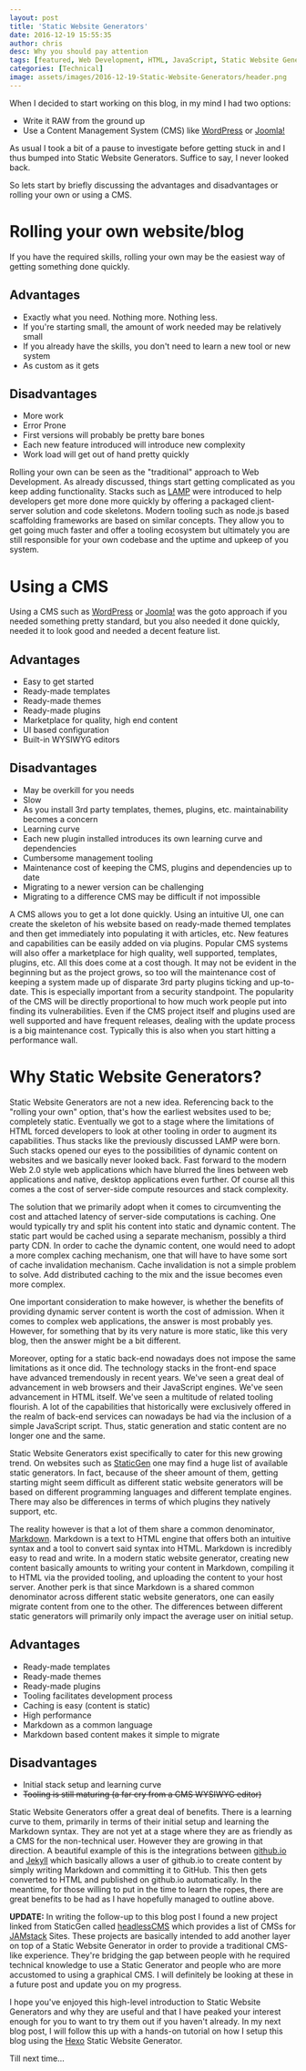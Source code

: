 ```yaml
---
layout: post
title: 'Static Website Generators'
date: 2016-12-19 15:55:35
author: chris
desc: Why you should pay attention
tags: [featured, Web Development, HTML, JavaScript, Static Website Generators]
categories: [Technical]
image: assets/images/2016-12-19-Static-Website-Generators/header.png
---
```


When I decided to start working on this blog, in my mind I had two options:
* Write it RAW from the ground up
* Use a Content Management System (CMS) like [WordPress](https://wordpress.org/) or [Joomla!](https://www.joomla.org/)

As usual I took a bit of a pause to investigate before getting stuck in and I thus bumped into Static Website Generators. Suffice to say, I never looked back.

<!--more-->

So lets start by briefly discussing the advantages and disadvantages or rolling your own or using a CMS.

Rolling your own website/blog
=============================

If you have the required skills, rolling your own may be the easiest way of getting something done quickly.

Advantages
----------
* Exactly what you need. Nothing more. Nothing less.
* If you're starting small, the amount of work needed may be relatively small
* If you already have the skills, you don't need to learn a new tool or new system
* As custom as it gets

Disadvantages
-------------
* More work
* Error Prone
* First versions will probably be pretty bare bones
* Each new feature introduced will introduce new complexity
* Work load will get out of hand pretty quickly

Rolling your own can be seen as the "traditional" approach to Web Development. As already discussed, things start getting complicated as you keep adding functionality. Stacks such as [LAMP](https://en.wikipedia.org/wiki/LAMP_%28software_bundle%29) were introduced to help developers get more done more quickly by offering a packaged client-server solution and code skeletons. Modern tooling such as node.js based scaffolding frameworks are based on similar concepts. They allow you to get going much faster and offer a tooling ecosystem but ultimately you are still responsible for your own codebase and the uptime and upkeep of you system.

Using a CMS
===========

Using a CMS such as [WordPress](https://wordpress.org/) or [Joomla!](https://www.joomla.org/) was the goto approach if you needed something pretty standard, but you also needed it done quickly, needed it to look good and needed a decent feature list.

Advantages
----------
* Easy to get started
* Ready-made templates
* Ready-made themes
* Ready-made plugins
* Marketplace for quality, high end content
* UI based configuration
* Built-in WYSIWYG editors

Disadvantages
-------------
* May be overkill for you needs
* Slow
* As you install 3rd party templates, themes, plugins, etc. maintainability becomes a concern
* Learning curve
* Each new plugin installed introduces its own learning curve and dependencies
* Cumbersome management tooling
* Maintenance cost of keeping the CMS, plugins and dependencies up to date
* Migrating to a newer version can be challenging
* Migrating to a difference CMS may be difficult if not impossible

A CMS allows you to get a lot done quickly. Using an intuitive UI, one can create the skeleton of his website based on ready-made themed templates and then get immediately into populating it with articles, etc. New features and capabilities can be easily added on via plugins. Popular CMS systems will also offer a marketplace for high quality, well supported, templates, plugins, etc. All this does come at a cost though. It may not be evident in the beginning but as the project grows, so too will the maintenance cost of keeping a system made up of disparate 3rd party plugins ticking and up-to-date. This is especially important from a security standpoint. The popularity of the CMS will be directly proportional to how much work people put into finding its vulnerabilities. Even if the CMS project itself and plugins used are well supported and have frequent releases, dealing with the update process is a big maintenance cost. Typically this is also when you start hitting a performance wall.  

Why Static Website Generators?
==============================

Static Website Generators are not a new idea. Referencing back to the "rolling your own" option, that's how the earliest websites used to be; completely static. Eventually we got to a stage where the limitations of HTML forced developers to look at other tooling in order to augment its capabilities. Thus stacks like the previously discussed LAMP were born. Such stacks opened our eyes to the possibilities of dynamic content on websites and we basically never looked back. Fast forward to the modern Web 2.0 style web applications which have blurred the lines between web applications and native, desktop applications even further. Of course all this comes a the cost of server-side compute resources and stack complexity.

The solution that we primarily adopt when it comes to circumventing the cost and attached latency of server-side computations is caching. One would typically try and split his content into static and dynamic content. The static part would be cached using a separate mechanism, possibly a third party CDN. In order to cache the dynamic content, one would need to adopt a more complex caching mechanism, one that will have to have some sort of cache invalidation mechanism. Cache invalidation is not a simple problem to solve. Add distributed caching to the mix and the issue becomes even more complex.

One important consideration to make however, is whether the benefits of providing dynamic server content is worth the cost of admission. When it comes to complex web applications, the answer is most probably yes. However, for something that by its very nature is more static, like this very blog, then the answer might be a bit different.

Moreover, opting for a static back-end nowadays does not impose the same limitations as it once did. The technology stacks in the front-end space have advanced tremendously in recent years. We've seen a great deal of advancement in web browsers and their JavaScript engines. We've seen advancement in HTML itself. We've seen a multitude of related tooling flourish. A lot of the capabilities that historically were exclusively offered in the realm of back-end services can nowadays be had via the inclusion of a simple JavaScript script. Thus, static generation and static content are no longer one and the same.

Static Website Generators exist specifically to cater for this new growing trend. On websites such as [StaticGen](https://www.staticgen.com/) one may find a huge list of available static generators. In fact, because of the sheer amount of them, getting starting might seem difficult as different static website generators will be based on different programming languages and different template engines. There may also be differences in terms of which plugins they natively support, etc.

The reality however is that a lot of them share a common denominator, [Markdown](http://daringfireball.net/projects/markdown/). Markdown is a text to HTML engine that offers both an intuitive syntax and a tool to convert said syntax into HTML. Markdown is incredibly easy to read and write. In a modern static website generator, creating new content basically amounts to writing your content in Markdown, compiling it to HTML via the provided tooling, and uploading the content to your host server. Another perk is that since Markdown is a shared common denominator across different static website generators, one can easily migrate content from one to the other. The differences between different static generators will primarily only impact the average user on initial setup.  

Advantages
----------
* Ready-made templates
* Ready-made themes
* Ready-made plugins
* Tooling facilitates development process
* Caching is easy (content is static)
* High performance
* Markdown as a common language
* Markdown based content makes it simple to migrate

Disadvantages
-------------
* Initial stack setup and learning curve
* ~~Tooling is still maturing (a far cry from a CMS WYSIWYG editor)~~

Static Website Generators offer a great deal of benefits. There is a learning curve to them, primarily in terms of their initial setup and learning the Markdown syntax. They are not yet at a stage where they are as friendly as a CMS for the non-technical user. However they are growing in that direction. A beautiful example of this is the integrations between [github.io](http://github.io) and [Jekyll](http://jekyllrb.com/) which basically allows a user of github.io to create content by simply writing Markdown and committing it to GitHub. This then gets converted to HTML and published on github.io automatically. In the meantime, for those willing to put in the time to learn the ropes, there are great benefits to be had as I have hopefully managed to outline above.

**UPDATE:** In writing the follow-up to this blog post I found a new project linked from StaticGen called [headlessCMS](http://headlesscms.org) which provides a list of CMSs for [JAMstack](http://jamstack.org) Sites. These projects are basically intended to add another layer on top of a Static Website Generator in order to provide a traditional CMS-like experience. They're bridging the gap between people with he required technical knowledge to use a Static Generator and people who are more accustomed to using a graphical CMS. I will definitely be looking at these in a future post and update you on my progress.

I hope you've enjoyed this high-level introduction to Static Website Generators and why they are useful and that I have peaked your interest enough for you to want to try them out if you haven't already. In my next blog post, I will follow this up with a hands-on tutorial on how I setup this blog using the [Hexo](http://hexo.io) Static Website Generator.

Till next time...

